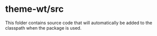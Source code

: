 # theme-wt/src

This folder contains source code that will automatically be added to the classpath when
the package is used.
